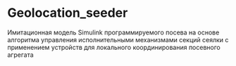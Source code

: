 # Geolocation_seeder
Имитационная модель Simulink программируемого посева на основе алгоритма управления исполнительными механизмами секций сеялки с применением устройств для локального координирования посевного агрегата
